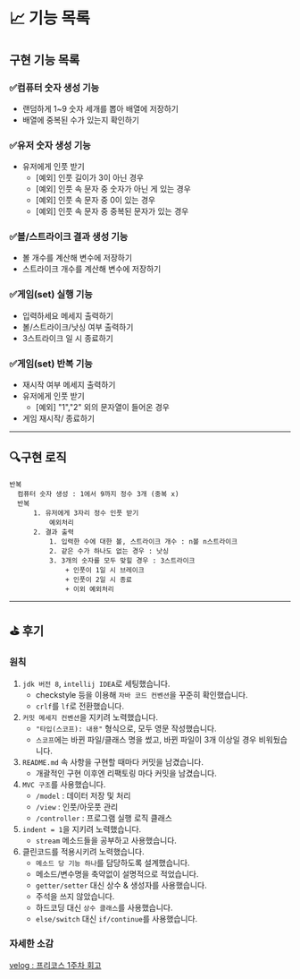 # 📈 기능 목록
## 구현 기능 목록

### ✅컴퓨터 숫자 생성 기능
+ 랜덤하게 1~9 숫자 세개를 뽑아 배열에 저장하기
+ 배열에 중복된 수가 있는지 확인하기

### ✅유저 숫자 생성 기능
+ 유저에게 인풋 받기
  + [예외] 인풋 길이가 3이 아닌 경우
  + [예외] 인풋 속 문자 중 숫자가 아닌 게 있는 경우
  + [예외] 인풋 속 문자 중 0이 있는 경우
  + [예외] 인풋 속 문자 중 중복된 문자가 있는 경우

### ✅볼/스트라이크 결과 생성 기능
+ 볼 개수를 계산해 변수에 저장하기
+ 스트라이크 개수를 계산해 변수에 저장하기

### ✅게임(set) 실행 기능
+ 입력하세요 메세지 출력하기
+ 볼/스트라이크/낫싱 여부 출력하기
+ 3스트라이크 일 시 종료하기

### ✅게임(set) 반복 기능
+ 재시작 여부 메세지 출력하기
+ 유저에게 인풋 받기
  + [예외] "1","2" 외의 문자열이 들어온 경우
+ 게임 재시작/ 종료하기

---
## 🔍구현 로직

```
반복
  컴퓨터 숫자 생성 : 1에서 9까지 정수 3개 (중복 x)
  반복
      1. 유저에게 3자리 정수 인풋 받기
          예외처리
      2. 결과 출력
          1. 입력한 수에 대한 볼, 스트라이크 개수 : n볼 n스트라이크
          2. 같은 수가 하나도 없는 경우 : 낫싱
          3. 3개의 숫자를 모두 맞힐 경우 : 3스트라이크
              + 인풋이 1일 시 브레이크
              + 인풋이 2일 시 종료
              + 이외 예외처리
```
---

## ⛳ 후기
### 원칙
1. `jdk 버전 8`, `intellij IDEA`로 세팅했습니다.
   + checkstyle 등을 이용해 `자바 코드 컨벤션`을 꾸준히 확인했습니다.
   + `crlf`를 `lf`로 전환했습니다.
2. `커밋 메세지 컨벤션`을 지키려 노력했습니다.
   + `"타입(스코프): 내용"` 형식으로, 모두 영문 작성했습니다.
   + `스코프`에는 바뀐 파일/클래스 명을 썼고, 바뀐 파일이 3개 이상일 경우 비워뒀습니다.
3. `README.md` 속 사항을 구현할 때마다 커밋을 남겼습니다.
   + 개괄적인 구현 이후엔 리팩토링 마다 커밋을 남겼습니다.
4. `MVC 구조`를 사용했습니다.
   + `/model` : 데이터 저장 및 처리
   + `/view` : 인풋/아웃풋 관리
   + `/controller` : 프로그램 실행 로직 클래스
5. `indent = 1`을 지키려 노력했습니다.
   + `stream` 메소드들을 공부하고 사용했습니다.
6. 클린코드를 적용시키려 노력했습니다.
   + `메소드 당 기능 하나`를 담당하도록 설계했습니다.
   + 메소드/변수명을 축약없이 설명적으로 적었습니다.
   + `getter/setter` 대신 상수 & 생성자를 사용했습니다.
   + 주석을 쓰지 않았습니다.
   + 하드코딩 대신 `상수 클래스`를 사용했습니다.
   + `else/switch` 대신 `if/continue`를 사용했습니다.

### 자세한 소감
[velog : 프리코스 1주차 회고](https://velog.io/@betterfuture4/우아한-테크코스-백엔드-4기프리코스-1주차-회고)